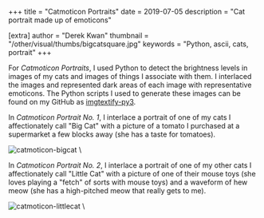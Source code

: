 +++
title = "Catmoticon Portraits"
date = 2019-07-05
description = "Cat portrait made up of emoticons"

[extra]
author = "Derek Kwan"
thumbnail = "/other/visual/thumbs/bigcatsquare.jpg"
keywords = "Python, ascii, cats, portrait"
+++

For _Catmoticon Portraits_, I used Python to detect the brightness levels in images of my cats and images of things I associate with them. I interlaced the images and represented dark areas of each image with representative emoticons. The Python scripts I used to generate these images can be found on my GitHub as [imgtextify-py3](https://github.com/derekxkwan/imgtextify-py3). 

In _Catmoticon Portrait No. 1_, I interlace a portrait of one of my cats I affectionately call "Big Cat" with a picture of a tomato I purchased at a supermarket a few blocks away (she has a taste for tomatoes). 
 
 
![catmoticon-bigcat](/other/visual/images/catmoticon-bigcat-smaller.png) \


In _Catmoticon Portrait No. 2_, I interlace a portrait of one of my other cats I affectionately call "Little Cat" with a picture of one of their mouse toys (she loves playing a "fetch" of sorts with mouse toys) and a waveform of hew meow (she has a high-pitched meow that really gets to me). 

![catmoticon-littlecat](/other/visual/images/catmoticon-littlecat-smaller.png) \

